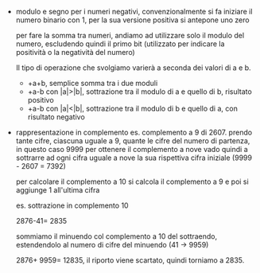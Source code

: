 - modulo e segno
	per i numeri negativi, convenzionalmente si fa iniziare il numero binario con 1, per la sua versione positiva si antepone uno zero

	per fare la somma tra numeri, andiamo ad utilizzare solo il modulo del numero, escludendo quindi il primo bit (utilizzato per indicare la positività o la negatività del numero)

	Il tipo di operazione che svolgiamo varierà a seconda dei valori di a e b.
	- +a+b, semplice somma tra i due moduli
	- +a-b con |a|>|b|, sottrazione tra il modulo di a e quello di b, risultato positivo
	- +a-b con |a|<|b|, sottrazione tra il modulo di b e quello di a, con risultato negativo

- rappresentazione in complemento
	es. complemento a 9 di 2607.
	prendo tante cifre, ciascuna uguale a 9, quante le cifre del numero di partenza, in questo caso 9999
	per ottenere il complemento a nove vado quindi a sottrarre ad ogni cifra uguale a nove la sua rispettiva cifra iniziale
	(9999 - 2607 = 7392)

	per calcolare il complemento a 10 si calcola il complemento a 9 e poi si aggiunge 1 all'ultima cifra

	es. sottrazione in complemento 10
	
	2876-41= 2835

	sommiamo il minuendo col complemento a 10 del sottraendo, estendendolo al numero di cifre del minuendo (41 -> 9959)

	2876+
	9959=
	12835, il riporto viene scartato, quindi torniamo a 2835. 
